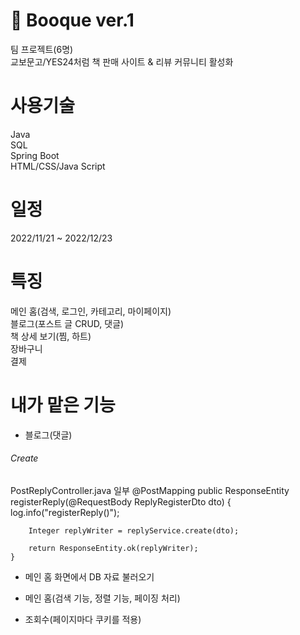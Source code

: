 # 📕 Booque ver.1
팀 프로젝트(6명) </br>
교보문고/YES24처럼 책 판매 사이트 & 리뷰 커뮤니티 활성화
# 사용기술
Java </br>
SQL </br>
Spring Boot </br>
HTML/CSS/Java Script
# 일정
2022/11/21 ~ 2022/12/23 </br>
# 특징
메인 홈(검색, 로그인, 카테고리, 마이페이지) </br>
블로그(포스트 글 CRUD, 댓글) </br>
책 상세 보기(찜, 하트) </br>
장바구니 </br>
결제
# 내가 맡은 기능
- 블로그(댓글)
###### Create
PostReplyController.java 일부
    @PostMapping
    public ResponseEntity<Integer> registerReply(@RequestBody ReplyRegisterDto dto) {
        log.info("registerReply()");

        Integer replyWriter = replyService.create(dto);

        return ResponseEntity.ok(replyWriter);
    }
    
- 메인 홈 화면에서 DB 자료 불러오기

- 메인 홈(검색 기능, 정렬 기능, 페이징 처리)

- 조회수(페이지마다 쿠키를 적용)


